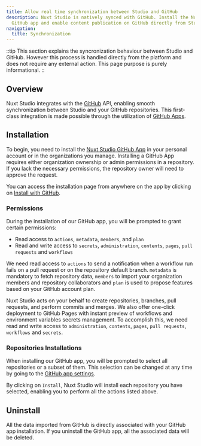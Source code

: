 ```yaml
---
title: Allow real time synchronization between Studio and GitHub
description: Nuxt Studio is natively synced with GitHub. Install the Nuxt Studio
  GitHub app and enable content publication on GitHub directly from Studio.
navigation:
  title: Synchronization
---
```


::tip
This section explains the syncronization behaviour between Studio and GitHub. However this process is handled directly from the platform and does not require any external action. This page purpose is purely informational.
::

## Overview

Nuxt Studio integrates with the [GitHub](https://github.com) API, enabling smooth synchronization between Studio and your GitHub repositories. This first-class integration is made possible through the utilization of [GitHub Apps](https://docs.github.com/en/developers/apps/getting-started-with-apps/about-apps#about-github-apps).

## Installation

To begin, you need to install the [Nuxt Studio GitHub App](https://github.com/apps/nuxt-studio) in your personal account or in the organizations you manage. Installing a GitHub App requires either organization ownership or admin permissions in a repository. If you lack the necessary permissions, the repository owner will need to approve the request.

You can access the installation page from anywhere on the app by clicking on [Install with GitHub](https://github.com/apps/nuxt-studio/installations/new).

### Permissions

During the installation of our GitHub app, you will be prompted to grant certain permissions:

- Read access to `actions`, `metadata`, `members`, and `plan`
- Read and write access to `secrets`, `administration`, `contents`, `pages`, `pull requests` and `workflows`

We need read access to `actions` to send a notification when a workflow run fails on a pull request or on the repository default branch. `metadata` is mandatory to fetch repository data, `members` to import your organization members and repository collaborators and `plan` is used to propose features based on your GitHub account plan.

Nuxt Studio acts on your behalf to create repositories, branches, pull requests, and perform commits and merges. We also offer one-click deployment to GitHub Pages with instant preview of workflows and environment variables secrets management. To accomplish this, we need read and write access to `administration`, `contents`, `pages`, `pull requests`, `workflows` and `secrets`.

### Repositories Installations

When installing our GitHub app, you will be prompted to select all repositories or a subset of them. This selection can be changed at any time by going to the [GitHub app settings](https://github.com/apps/nuxt-studio/installations/new).

By clicking on `Install`, Nuxt Studio will install each repository you have selected, enabling you to perform all the actions listed above.

## Uninstall

All the data imported from GitHub is directly associated with your GitHub app installation. If you uninstall the GitHub app, all the associated data will be deleted.
